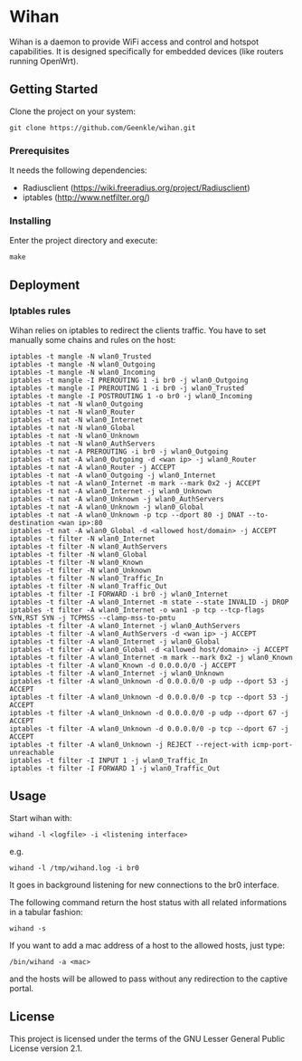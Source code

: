 # Wihan

Wihan is a daemon to provide WiFi access and control and hotspot capabilities. It is designed specifically for embedded devices (like routers running OpenWrt).

## Getting Started

Clone the project on your system:
```
git clone https://github.com/Geenkle/wihan.git
```
### Prerequisites

It needs the following dependencies:
* Radiusclient (https://wiki.freeradius.org/project/Radiusclient)
* iptables (http://www.netfilter.org/)

### Installing

Enter the project directory and execute:

```make```

## Deployment

### Iptables rules

Wihan relies on iptables to redirect the clients traffic. You have to set manually some chains and rules on the host:
```
iptables -t mangle -N wlan0_Trusted
iptables -t mangle -N wlan0_Outgoing
iptables -t mangle -N wlan0_Incoming
iptables -t mangle -I PREROUTING 1 -i br0 -j wlan0_Outgoing
iptables -t mangle -I PREROUTING 1 -i br0 -j wlan0_Trusted
iptables -t mangle -I POSTROUTING 1 -o br0 -j wlan0_Incoming
iptables -t nat -N wlan0_Outgoing
iptables -t nat -N wlan0_Router
iptables -t nat -N wlan0_Internet
iptables -t nat -N wlan0_Global
iptables -t nat -N wlan0_Unknown
iptables -t nat -N wlan0_AuthServers
iptables -t nat -A PREROUTING -i br0 -j wlan0_Outgoing
iptables -t nat -A wlan0_Outgoing -d <wan ip> -j wlan0_Router
iptables -t nat -A wlan0_Router -j ACCEPT
iptables -t nat -A wlan0_Outgoing -j wlan0_Internet
iptables -t nat -A wlan0_Internet -m mark --mark 0x2 -j ACCEPT
iptables -t nat -A wlan0_Internet -j wlan0_Unknown
iptables -t nat -A wlan0_Unknown -j wlan0_AuthServers
iptables -t nat -A wlan0_Unknown -j wlan0_Global
iptables -t nat -A wlan0_Unknown -p tcp --dport 80 -j DNAT --to-destination <wan ip>:80
iptables -t nat -A wlan0_Global -d <allowed host/domain> -j ACCEPT
iptables -t filter -N wlan0_Internet
iptables -t filter -N wlan0_AuthServers
iptables -t filter -N wlan0_Global
iptables -t filter -N wlan0_Known
iptables -t filter -N wlan0_Unknown
iptables -t filter -N wlan0_Traffic_In
iptables -t filter -N wlan0_Traffic_Out
iptables -t filter -I FORWARD -i br0 -j wlan0_Internet
iptables -t filter -A wlan0_Internet -m state --state INVALID -j DROP
iptables -t filter -A wlan0_Internet -o wan1 -p tcp --tcp-flags SYN,RST SYN -j TCPMSS --clamp-mss-to-pmtu
iptables -t filter -A wlan0_Internet -j wlan0_AuthServers
iptables -t filter -A wlan0_AuthServers -d <wan ip> -j ACCEPT
iptables -t filter -A wlan0_Internet -j wlan0_Global
iptables -t filter -A wlan0_Global -d <allowed host/domain> -j ACCEPT
iptables -t filter -A wlan0_Internet -m mark --mark 0x2 -j wlan0_Known
iptables -t filter -A wlan0_Known -d 0.0.0.0/0 -j ACCEPT
iptables -t filter -A wlan0_Internet -j wlan0_Unknown
iptables -t filter -A wlan0_Unknown -d 0.0.0.0/0 -p udp --dport 53 -j ACCEPT
iptables -t filter -A wlan0_Unknown -d 0.0.0.0/0 -p tcp --dport 53 -j ACCEPT
iptables -t filter -A wlan0_Unknown -d 0.0.0.0/0 -p udp --dport 67 -j ACCEPT
iptables -t filter -A wlan0_Unknown -d 0.0.0.0/0 -p tcp --dport 67 -j ACCEPT
iptables -t filter -A wlan0_Unknown -j REJECT --reject-with icmp-port-unreachable
iptables -t filter -I INPUT 1 -j wlan0_Traffic_In
iptables -t filter -I FORWARD 1 -j wlan0_Traffic_Out
```

## Usage

Start wihan with:

```wihand -l <logfile> -i <listening interface>```

e.g.

```
wihand -l /tmp/wihand.log -i br0
```

It goes in background listening for new connections to the br0 interface.

The following command return the host status with all related informations in a tabular fashion:
```
wihand -s
```

If you want to add a mac address of a host to the allowed hosts, just type:
```
/bin/wihand -a <mac>
```
and the hosts will be allowed to pass without any redirection to the captive portal.

## License

This project is licensed under the terms of the GNU Lesser General Public License version 2.1.
